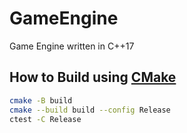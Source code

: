 # GameEngine

Game Engine written in C++17

## How to Build using [CMake](https://cmake.org/)

```bash
cmake -B build
cmake --build build --config Release
ctest -C Release
```
